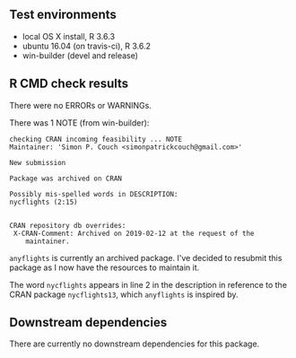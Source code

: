 ## Test environments

  - local OS X install, R 3.6.3
  - ubuntu 16.04 (on travis-ci), R 3.6.2
  - win-builder (devel and release)

## R CMD check results

There were no ERRORs or WARNINGs.

There was 1 NOTE (from win-builder):

```
checking CRAN incoming feasibility ... NOTE
Maintainer: 'Simon P. Couch <simonpatrickcouch@gmail.com>'

New submission

Package was archived on CRAN

Possibly mis-spelled words in DESCRIPTION:
nycflights (2:15)


CRAN repository db overrides:
 X-CRAN-Comment: Archived on 2019-02-12 at the request of the
    maintainer.
```

`anyflights` is currently an archived package. I've decided to resubmit this 
package as I now have the resources to maintain it.

The word `nycflights` appears in line 2 in the description in reference to
the CRAN package `nycflights13`, which `anyflights` is inspired by.

## Downstream dependencies

There are currently no downstream dependencies for this package.

